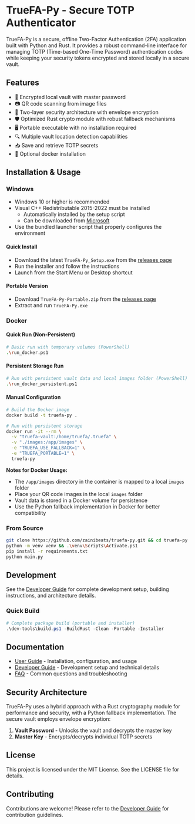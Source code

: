 # TrueFA-Py - Secure TOTP Authenticator

TrueFA-Py is a secure, offline Two-Factor Authentication (2FA) application built with Python and Rust. It provides a robust command-line interface for managing TOTP (Time-based One-Time Password) authentication codes while keeping your security tokens encrypted and stored locally in a secure vault.

## Features

- 🔑 Encrypted local vault with master password
- 📷 QR code scanning from image files
- 🔐 Two-layer security architecture with envelope encryption
- 🛡️ Optimized Rust crypto module with robust fallback mechanisms
- 🖥️ Portable executable with no installation required
- 🔍 Multiple vault location detection capabilities
- 📥 Save and retrieve TOTP secrets
- 🐳 Optional docker installation

## Installation & Usage

### Windows

- Windows 10 or higher is recommended
- Visual C++ Redistributable 2015-2022 must be installed 
  - Automatically installed by the setup script
  - Can be downloaded from [Microsoft](https://aka.ms/vs/17/release/vc_redist.x64.exe)
- Use the bundled launcher script that properly configures the environment

#### Quick Install
- Download the latest `TrueFA-Py_Setup.exe` from the [releases page](https://github.com/zainibeats/truefa-py/releases)
- Run the installer and follow the instructions
- Launch from the Start Menu or Desktop shortcut

#### Portable Version
- Download `TrueFA-Py-Portable.zip` from the [releases page](https://github.com/zainibeats/truefa-py/releases)
- Extract and run `TrueFA-Py.exe`

### Docker

#### Quick Run (Non-Persistent)
```bash
# Basic run with temporary volumes (PowerShell)
.\run_docker.ps1
```

#### Persistent Storage Run
```bash
# Run with persistent vault data and local images folder (PowerShell)
.\run_docker_persistent.ps1
```

#### Manual Configuration
```bash
# Build the Docker image
docker build -t truefa-py .

# Run with persistent storage
docker run -it --rm \
  -v "truefa-vault:/home/truefa/.truefa" \
  -v "./images:/app/images" \
  -e "TRUEFA_USE_FALLBACK=1" \
  -e "TRUEFA_PORTABLE=1" \
  truefa-py
```

**Notes for Docker Usage:**
- The `/app/images` directory in the container is mapped to a local `images` folder
- Place your QR code images in the local `images` folder
- Vault data is stored in a Docker volume for persistence
- Use the Python fallback implementation in Docker for better compatibility

### From Source
```bash
git clone https://github.com/zainibeats/truefa-py.git && cd truefa-py
python -m venv venv && .\venv\Scripts\Activate.ps1
pip install -r requirements.txt
python main.py
```

## Development

See the [Developer Guide](docs/DEVELOPER_GUIDE.md) for complete development setup, building instructions, and architecture details.

### Quick Build
```powershell
# Complete package build (portable and installer)
.\dev-tools\build.ps1 -BuildRust -Clean -Portable -Installer
```

## Documentation

- [User Guide](docs/USER_GUIDE.md) - Installation, configuration, and usage
- [Developer Guide](docs/DEVELOPER_GUIDE.md) - Development setup and technical details
- [FAQ](docs/FAQ.md) - Common questions and troubleshooting

## Security Architecture

TrueFA-Py uses a hybrid approach with a Rust cryptography module for performance and security, with a Python fallback implementation. The secure vault employs envelope encryption:

1. **Vault Password** - Unlocks the vault and decrypts the master key
2. **Master Key** - Encrypts/decrypts individual TOTP secrets

## License

This project is licensed under the MIT License. See the LICENSE file for details.

## Contributing

Contributions are welcome! Please refer to the [Developer Guide](docs/DEVELOPER_GUIDE.md) for contribution guidelines.
